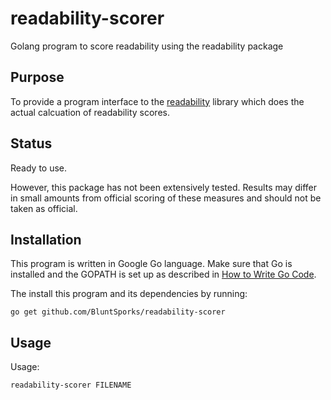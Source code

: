 # readability-scorer
Golang program to score readability using the readability package

## Purpose
To provide a program interface to the [readability](https://www.github.com/BluntSporks/readability) library which does
the actual calcuation of readability scores.

## Status
Ready to use.

However, this package has not been extensively tested. Results may differ in small amounts from official scoring of
these measures and should not be taken as official.

## Installation
This program is written in Google Go language. Make sure that Go is installed and the GOPATH is set up as described in
[How to Write Go Code](https://golang.org/doc/code.html).

The install this program and its dependencies by running:

    go get github.com/BluntSporks/readability-scorer

## Usage
Usage:

    readability-scorer FILENAME

